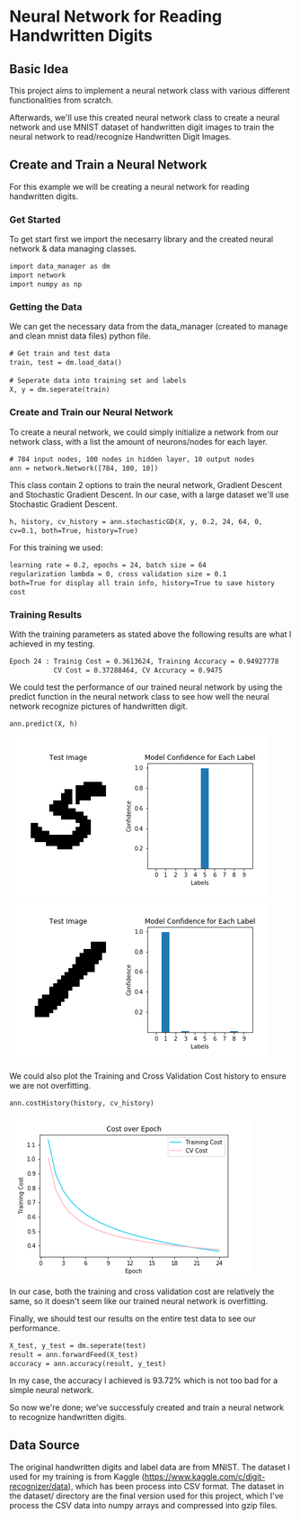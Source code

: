 # Neural Network for Reading Handwritten Digits

## Basic Idea
This project aims to implement a neural network class with various different functionalities from scratch.

Afterwards, we'll use this created neural network class to create a neural network and use MNIST dataset of handwritten digit images to train the neural network to read/recognize Handwritten Digit Images.

## Create and Train a Neural Network
For this example we will be creating a neural network for reading handwritten digits.
### Get Started
To get start first we import the necesarry library and the created neural network & data managing classes.
```
import data_manager as dm
import network
import numpy as np
```
### Getting the Data
We can get the necessary data from the data_manager (created to manage and clean mnist data files) python file.
```
# Get train and test data
train, test = dm.load_data()

# Seperate data into training set and labels
X, y = dm.seperate(train)
```
### Create and Train our Neural Network
To create a neural network, we could simply initialize a network from our network class, with a list the amount of neurons/nodes for each layer.
```
# 784 input nodes, 100 nodes in hidden layer, 10 output nodes
ann = network.Network([784, 100, 10])
```
This class contain 2 options to train the neural network, Gradient Descent and Stochastic Gradient Descent. In our case, with a large dataset we'll use Stochastic Gradient Descent.
```
h, history, cv_history = ann.stochasticGD(X, y, 0.2, 24, 64, 0, cv=0.1, both=True, history=True) 
```
For this training we used:
```
learning rate = 0.2, epochs = 24, batch size = 64
regularization lambda = 0, cross validation size = 0.1
both=True for display all train info, history=True to save history cost
```
### Training Results
With the training parameters as stated above the following results are what I achieved in my testing.
```
Epoch 24 : Trainig Cost = 0.3613624, Training Accuracy = 0.94927778
           CV Cost = 0.37288464, CV Accuracy = 0.9475
```
We could test the performance of our trained neural network by using the predict function in the neural network class to see how well the neural network recognize pictures of handwritten digit.
```
ann.predict(X, h)
```
![alt text 1](https://github.com/jwCheng28/Neural-Network-From-Scratch/blob/master/pics/img_confidence_407.png) ![alt text 2](https://github.com/jwCheng28/Neural-Network-From-Scratch/blob/master/pics/img_confidence_52081.png)

We could also plot the Training and Cross Validation Cost history to ensure we are not overfitting.
```
ann.costHistory(history, cv_history)
```
![alt text](https://github.com/jwCheng28/Neural-Network-From-Scratch/blob/master/pics/history_.png) 

In our case, both the training and cross validation cost are relatively the same, so it doesn't seem like our trained neural network is overfitting.

Finally, we should test our results on the entire test data to see our performance.
```
X_test, y_test = dm.seperate(test)
result = ann.forwardFeed(X_test)
accuracy = ann.accuracy(result, y_test)
```
In my case, the accuracy I achieved is 93.72% which is not too bad for a simple neural network.

So now we're done; we've successfuly created and train a neural network to recognize handwritten digits.

## Data Source
The original handwritten digits and label data are from MNIST. The dataset I used for my training is from Kaggle (https://www.kaggle.com/c/digit-recognizer/data), which has been process into CSV format. The dataset in the dataset/ directory are the final version used for this project, which I've process the CSV data into numpy arrays and compressed into gzip files.
